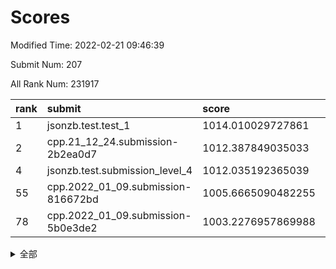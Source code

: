 # Scores

Modified Time: 2022-02-21 09:46:39

Submit Num: 207

All Rank Num: 231917

| rank |               submit               |       score        |       sigma        | pk_num |
| :--- | :--------------------------------- | :----------------- | :----------------- | :----- |
| 1    | jsonzb.test.test_1                 | 1014.010029727861  | 0.8071445643343996 | 4482   |
| 2    | cpp.21_12_24.submission-2b2ea0d7   | 1012.387849035033  | 0.801780310217478  | 4482   |
| 4    | jsonzb.test.submission_level_4     | 1012.035192365039  | 0.7976649663892157 | 4481   |
| 55   | cpp.2022_01_09.submission-816672bd | 1005.6665090482255 | 0.7212753578597297 | 4473   |
| 78   | cpp.2022_01_09.submission-5b0e3de2 | 1003.2276957869988 | 0.7101632281193581 | 4483   |


<details>
<summary>全部</summary>

| rank |                 submit                 |       score        |       sigma        | pk_num |
| :--- | :------------------------------------- | :----------------- | :----------------- | :----- |
| 1    | jsonzb.test.test_1                     | 1014.010029727861  | 0.8071445643343996 | 4482   |
| 2    | cpp.21_12_24.submission-2b2ea0d7       | 1012.387849035033  | 0.801780310217478  | 4482   |
| 3    | gobigger.level_3.submission_level_3_11 | 1012.3287706304648 | 0.7849575767665617 | 4481   |
| 4    | jsonzb.test.submission_level_4         | 1012.035192365039  | 0.7976649663892157 | 4481   |
| 5    | gobigger.level_3.submission_level_3_31 | 1011.2921082621286 | 0.7764665892681046 | 4475   |
| 6    | gobigger.level_3.submission_level_3_48 | 1011.1367518566026 | 0.7814014085248788 | 4480   |
| 7    | gobigger.level_3.submission_level_3_0  | 1011.0528295880935 | 0.7811106823707941 | 4479   |
| 8    | gobigger.level_3.submission_level_3_4  | 1011.0455383582738 | 0.7599515383688733 | 4480   |
| 9    | gobigger.level_3.submission_level_3_29 | 1010.7693802214125 | 0.803394908072278  | 4479   |
| 10   | gobigger.level_3.submission_level_3_12 | 1010.6159046990292 | 0.7579965404865725 | 4479   |
| 11   | gobigger.level_3.submission_level_3_33 | 1010.5799777083062 | 0.7787783385206903 | 4484   |
| 12   | gobigger.level_3.submission_level_3_7  | 1010.5627341551415 | 0.7616186391055587 | 4482   |
| 13   | gobigger.level_3.submission_level_3_42 | 1010.5520114586265 | 0.7780819832813842 | 4480   |
| 14   | gobigger.level_3.submission_level_3_37 | 1010.513184550075  | 0.7447609679574474 | 4485   |
| 15   | gobigger.level_3.submission_level_3_26 | 1010.4903740454353 | 0.762403153284012  | 4485   |
| 16   | gobigger.level_3.submission_level_3_40 | 1010.4680766886544 | 0.7605773883209332 | 4481   |
| 17   | gobigger.level_3.submission_level_3_38 | 1010.4639818124646 | 0.7724749889864494 | 4486   |
| 18   | gobigger.level_3.submission_level_3_46 | 1010.3537596225784 | 0.7566485401345602 | 4479   |
| 19   | gobigger.level_3.submission_level_3_44 | 1010.265456023074  | 0.7594052648509827 | 4483   |
| 20   | gobigger.level_3.submission_level_3_47 | 1010.2136758195402 | 0.772407993910411  | 4482   |
| 21   | gobigger.level_3.submission_level_3_19 | 1010.2104239265167 | 0.7699433994550536 | 4479   |
| 22   | gobigger.level_3.submission_level_3_8  | 1010.1924686140782 | 0.7494759044930837 | 4479   |
| 23   | gobigger.level_3.submission_level_3_35 | 1010.1765998463326 | 0.7689259709025021 | 4484   |
| 24   | gobigger.level_3.submission_level_3_9  | 1010.1581677226784 | 0.7433004925152524 | 4484   |
| 25   | gobigger.level_3.submission_level_3_41 | 1010.075458019343  | 0.7614959605225957 | 4481   |
| 26   | gobigger.level_3.submission_level_3_1  | 1010.0638749402013 | 0.775723917633743  | 4485   |
| 27   | gobigger.level_3.submission_level_3_14 | 1010.0155899527032 | 0.7939021707481652 | 4484   |
| 28   | gobigger.level_3.submission_level_3_24 | 1009.9917780821758 | 0.7536419432421457 | 4481   |
| 29   | gobigger.level_3.submission_level_3_16 | 1009.9477895406553 | 0.7600477390983444 | 4479   |
| 30   | gobigger.level_3.submission_level_3_2  | 1009.8419574991178 | 0.7804380719807499 | 4480   |
| 31   | gobigger.level_3.submission_level_3_39 | 1009.7710523091022 | 0.7562075567881772 | 4480   |
| 32   | gobigger.level_3.submission_level_3_3  | 1009.7340952160613 | 0.7295128372427183 | 4479   |
| 33   | gobigger.level_3.submission_level_3_5  | 1009.6367964140994 | 0.7738821529934273 | 4483   |
| 34   | gobigger.level_3.submission_level_3_20 | 1009.605425211568  | 0.7381298755002068 | 4479   |
| 35   | gobigger.level_3.submission_level_3_10 | 1009.5948598707474 | 0.7477398867668659 | 4482   |
| 36   | gobigger.level_3.submission_level_3_28 | 1009.5896096002346 | 0.7793929058366027 | 4483   |
| 37   | gobigger.level_3.submission_level_3_27 | 1009.5748342202535 | 0.7437990190490331 | 4481   |
| 38   | gobigger.level_3.submission_level_3_18 | 1009.5727755153802 | 0.7487051961797233 | 4482   |
| 39   | gobigger.level_3.submission_level_3_36 | 1009.5626619118251 | 0.7474626284866593 | 4481   |
| 40   | gobigger.level_3.submission_level_3_21 | 1009.526713812859  | 0.7583564944444698 | 4480   |
| 41   | gobigger.level_3.submission_level_3_17 | 1009.4985639228505 | 0.7770253674230632 | 4485   |
| 42   | gobigger.level_3.submission_level_3_22 | 1009.4716818243871 | 0.7490619683716639 | 4480   |
| 43   | gobigger.level_3.submission_level_3_45 | 1009.4678335581503 | 0.7472809587146774 | 4484   |
| 44   | gobigger.level_3.submission_level_3_25 | 1009.3653640761834 | 0.7297621587849038 | 4483   |
| 45   | gobigger.level_3.submission_level_3_23 | 1009.3401007112356 | 0.7566164232824202 | 4475   |
| 46   | gobigger.level_3.submission_level_3_32 | 1009.3379877817227 | 0.7559872457626265 | 4485   |
| 47   | gobigger.level_3.submission_level_3_49 | 1009.1045112177945 | 0.7595741297058938 | 4483   |
| 48   | gobigger.level_3.submission_level_3_43 | 1009.0962349921097 | 0.7687532162848699 | 4484   |
| 49   | gobigger.level_3.submission_level_3_30 | 1009.013730306591  | 0.7407610204620494 | 4480   |
| 50   | gobigger.level_3.submission_level_3_6  | 1008.981525189006  | 0.7449604347789703 | 4481   |
| 51   | gobigger.level_3.submission_level_3_34 | 1008.924935301096  | 0.7476949439289741 | 4482   |
| 52   | gobigger.level_3.submission_level_3_13 | 1008.8144783241698 | 0.749832335415564  | 4478   |
| 53   | gobigger.level_3.submission_level_3_15 | 1008.4746992409742 | 0.7521599345495793 | 4480   |
| 54   | gobigger.level_1.submission_level_1_32 | 1005.6823705667084 | 0.7258067306978498 | 4474   |
| 55   | cpp.2022_01_09.submission-816672bd     | 1005.6665090482255 | 0.7212753578597297 | 4473   |
| 56   | gobigger.level_1.submission_level_1_45 | 1004.90265618408   | 0.718460156009383  | 4478   |
| 57   | gobigger.level_1.submission_level_1_4  | 1004.8726742874035 | 0.7279779893632342 | 4483   |
| 58   | gobigger.level_1.submission_level_1_35 | 1004.7349821226912 | 0.7087041766727118 | 4479   |
| 59   | gobigger.level_1.submission_level_1_13 | 1004.1849990293124 | 0.7221715347558406 | 4480   |
| 60   | gobigger.level_1.submission_level_1_18 | 1004.084504389123  | 0.7243579330288485 | 4483   |
| 61   | gobigger.level_1.submission_level_1_26 | 1004.0808412315524 | 0.7090586099083043 | 4483   |
| 62   | gobigger.level_1.submission_level_1_6  | 1003.9961908629103 | 0.7197967230047655 | 4483   |
| 63   | gobigger.level_1.submission_level_1_10 | 1003.9370905881351 | 0.7284177879518265 | 4480   |
| 64   | gobigger.level_1.submission_level_1_44 | 1003.8767930567775 | 0.7150583806536569 | 4476   |
| 65   | gobigger.level_1.submission_level_1_3  | 1003.8581515306554 | 0.7244814929454549 | 4487   |
| 66   | gobigger.level_1.submission_level_1_47 | 1003.7820387567102 | 0.7087742872082559 | 4477   |
| 67   | gobigger.level_1.submission_level_1_17 | 1003.734964825258  | 0.7117382447670207 | 4481   |
| 68   | gobigger.level_1.submission_level_1_14 | 1003.7274823070295 | 0.7191478717228408 | 4482   |
| 69   | gobigger.level_1.submission_level_1_1  | 1003.6451771298008 | 0.72426184981326   | 4486   |
| 70   | gobigger.level_1.submission_level_1_38 | 1003.6243899184753 | 0.7245284754230892 | 4478   |
| 71   | gobigger.level_1.submission_level_1_2  | 1003.5932138131086 | 0.715571521626455  | 4486   |
| 72   | gobigger.level_1.submission_level_1_41 | 1003.5082645167087 | 0.7147166801166096 | 4481   |
| 73   | gobigger.level_1.submission_level_1_34 | 1003.4498140238583 | 0.7141374517503725 | 4480   |
| 74   | gobigger.level_1.submission_level_1_30 | 1003.4438422073622 | 0.7095594170591432 | 4474   |
| 75   | gobigger.level_1.submission_level_1_8  | 1003.4350987471726 | 0.7171565189200402 | 4480   |
| 76   | gobigger.level_1.submission_level_1_0  | 1003.398911547031  | 0.7233316932008756 | 4482   |
| 77   | gobigger.level_1.submission_level_1_36 | 1003.2827132583149 | 0.7205511832302229 | 4488   |
| 78   | cpp.2022_01_09.submission-5b0e3de2     | 1003.2276957869988 | 0.7101632281193581 | 4483   |
| 79   | gobigger.level_1.submission_level_1_23 | 1003.2022193818973 | 0.7169283241714324 | 4485   |
| 80   | gobigger.level_1.submission_level_1_40 | 1003.1875725924576 | 0.7138112167287515 | 4481   |
| 81   | gobigger.level_1.submission_level_1_28 | 1003.1857059624525 | 0.7332276306765275 | 4481   |
| 82   | gobigger.level_1.submission_level_1_46 | 1003.181647132409  | 0.7116133416282757 | 4480   |
| 83   | gobigger.level_1.submission_level_1_37 | 1003.1000138303885 | 0.7177372053777727 | 4481   |
| 84   | gobigger.level_1.submission_level_1_29 | 1003.0935496604014 | 0.7195965011792012 | 4485   |
| 85   | gobigger.level_1.submission_level_1_27 | 1003.0821513511181 | 0.7159871101191306 | 4482   |
| 86   | gobigger.level_1.submission_level_1_22 | 1003.0768636608933 | 0.7180063840135265 | 4485   |
| 87   | gobigger.level_1.submission_level_1_9  | 1003.0708977528119 | 0.7182506022854901 | 4479   |
| 88   | gobigger.level_1.submission_level_1_24 | 1003.0445987698529 | 0.7086872974103845 | 4482   |
| 89   | gobigger.level_1.submission_level_1_15 | 1003.0275914906032 | 0.7218669802668881 | 4485   |
| 90   | gobigger.level_1.submission_level_1_19 | 1003.0212269588997 | 0.703893426516954  | 4485   |
| 91   | gobigger.level_1.submission_level_1_43 | 1002.9893485936708 | 0.7084886367063465 | 4485   |
| 92   | gobigger.level_1.submission_level_1_5  | 1002.8508075446912 | 0.7128397381695962 | 4479   |
| 93   | gobigger.level_1.submission_level_1_25 | 1002.8288078202091 | 0.7177078241426073 | 4481   |
| 94   | gobigger.level_1.submission_level_1_49 | 1002.7918230968636 | 0.7086669273776188 | 4482   |
| 95   | gobigger.level_1.submission_level_1_20 | 1002.7645124171935 | 0.7136130972877507 | 4477   |
| 96   | gobigger.level_1.submission_level_1_16 | 1002.7502368586701 | 0.7190067616094941 | 4476   |
| 97   | gobigger.level_1.submission_level_1_31 | 1002.7204807167436 | 0.7174865351246322 | 4481   |
| 98   | gobigger.level_1.submission_level_1_42 | 1002.7016359892137 | 0.7084351344195062 | 4485   |
| 99   | gobigger.level_1.submission_level_1_12 | 1002.6963921919502 | 0.7123496440056379 | 4480   |
| 100  | gobigger.level_1.submission_level_1_11 | 1002.3882963917061 | 0.7229582374003987 | 4486   |
| 101  | gobigger.level_1.submission_level_1_33 | 1002.2660252508393 | 0.7131808977986274 | 4482   |
| 102  | gobigger.level_1.submission_level_1_21 | 1002.2602220623468 | 0.7110475359745123 | 4484   |
| 103  | gobigger.level_1.submission_level_1_48 | 1002.2519928642125 | 0.71092689079705   | 4476   |
| 104  | gobigger.level_1.submission_level_1_39 | 1001.5179744968278 | 0.712837175714399  | 4486   |
| 105  | gobigger.level_1.submission_level_1_7  | 1000.938796161994  | 0.7132109995580003 | 4480   |
| 106  | gobigger.random.submission_random_23   | 997.4131747057681  | 0.712605280999919  | 4475   |
| 107  | gobigger.random.submission_random_32   | 997.3251412894391  | 0.711007982690014  | 4481   |
| 108  | gobigger.random.submission_random_13   | 996.9603192051105  | 0.7013780064405235 | 4481   |
| 109  | gobigger.random.submission_random_18   | 996.8875160298796  | 0.7018631004784766 | 4485   |
| 110  | gobigger.random.submission_random_12   | 996.8326234145763  | 0.7019981073851688 | 4481   |
| 111  | gobigger.random.submission_random_30   | 996.753398597643   | 0.7088014347024131 | 4481   |
| 112  | gobigger.random.submission_random_41   | 996.5986521609988  | 0.712640854491227  | 4481   |
| 113  | gobigger.random.submission_random_19   | 996.5041323136026  | 0.706760501882254  | 4479   |
| 114  | gobigger.random.submission_random_7    | 996.4892616267242  | 0.6979813358207116 | 4485   |
| 115  | gobigger.random.submission_random_1    | 996.4596452447279  | 0.6986667776463162 | 4475   |
| 116  | gobigger.random.submission_random_47   | 996.41918975922    | 0.6947463273565694 | 4485   |
| 117  | gobigger.random.submission_random_42   | 996.3788289402419  | 0.7082462553963995 | 4482   |
| 118  | gobigger.random.submission_random_5    | 996.3632612926772  | 0.7217279588002488 | 4480   |
| 119  | gobigger.random.submission_random_27   | 996.3129472936487  | 0.7076818950056749 | 4480   |
| 120  | gobigger.random.submission_random_16   | 996.2591215559884  | 0.7222677223401677 | 4484   |
| 121  | gobigger.random.submission_random_10   | 996.2226033246757  | 0.721453637228038  | 4478   |
| 122  | gobigger.random.submission_random_25   | 996.192608840394   | 0.709847717574804  | 4483   |
| 123  | gobigger.random.submission_random_45   | 996.1614962849206  | 0.7057841468848548 | 4480   |
| 124  | gobigger.random.submission_random_35   | 996.1596264605909  | 0.7044114145453226 | 4483   |
| 125  | gobigger.random.submission_random_36   | 996.1531028026922  | 0.7077117305961956 | 4483   |
| 126  | gobigger.random.submission_random_43   | 996.1377454667576  | 0.697714658414662  | 4480   |
| 127  | gobigger.random.submission_random_46   | 996.1347811611439  | 0.7150248720178363 | 4484   |
| 128  | gobigger.random.submission_random_17   | 996.1083716117852  | 0.7068675380694169 | 4484   |
| 129  | gobigger.random.submission_random_0    | 996.0536835855095  | 0.7238945463755283 | 4481   |
| 130  | gobigger.random.submission_random_38   | 996.016099471032   | 0.7117489521748688 | 4481   |
| 131  | gobigger.random.submission_random_28   | 995.9261106351859  | 0.7147975399380517 | 4485   |
| 132  | gobigger.random.submission_random_15   | 995.886623060033   | 0.7008147572657621 | 4484   |
| 133  | gobigger.random.submission_random_24   | 995.8597085232001  | 0.7048179223582353 | 4482   |
| 134  | gobigger.random.submission_random_48   | 995.837156884895   | 0.7013197948907087 | 4482   |
| 135  | gobigger.random.submission_random_26   | 995.8186399274771  | 0.6988762424137681 | 4486   |
| 136  | gobigger.random.submission_random_11   | 995.7973559628849  | 0.7123430810530381 | 4485   |
| 137  | gobigger.random.submission_random_21   | 995.7863507822049  | 0.7150813744984622 | 4481   |
| 138  | gobigger.random.submission_random_44   | 995.7212347236115  | 0.7020706719061092 | 4484   |
| 139  | gobigger.random.submission_random_2    | 995.7207487302079  | 0.7197136694299263 | 4484   |
| 140  | gobigger.random.submission_random_9    | 995.7135280451274  | 0.7316428596596504 | 4481   |
| 141  | gobigger.random.submission_random_4    | 995.5147935156623  | 0.723355034634107  | 4481   |
| 142  | gobigger.random.submission_random_29   | 995.5127541496764  | 0.710859468287493  | 4482   |
| 143  | gobigger.random.submission_random_31   | 995.4282824192902  | 0.707299649662133  | 4484   |
| 144  | gobigger.random.submission_random_33   | 995.4173478959874  | 0.7122167101461967 | 4481   |
| 145  | gobigger.random.submission_random_39   | 995.3499374634473  | 0.7208212325140309 | 4480   |
| 146  | gobigger.random.submission_random_3    | 995.3168314297524  | 0.713735067989394  | 4479   |
| 147  | gobigger.random.submission_random_40   | 995.3127606421133  | 0.7143511408365958 | 4483   |
| 148  | gobigger.random.submission_random_14   | 995.2829846311962  | 0.7163694404163723 | 4484   |
| 149  | gobigger.random.submission_random_22   | 995.2186690986783  | 0.7162662770282725 | 4483   |
| 150  | gobigger.random.submission_random_6    | 994.9906791934409  | 0.7248596130097186 | 4476   |
| 151  | gobigger.random.submission_random_49   | 994.9730253165438  | 0.7059965949896445 | 4484   |
| 152  | gobigger.random.submission_random_20   | 994.949089651809   | 0.7242789465428596 | 4481   |
| 153  | gobigger.random.submission_random_37   | 994.6207924783658  | 0.7192616183250937 | 4476   |
| 154  | gobigger.random.submission_random_34   | 994.5832476327369  | 0.7179742367781281 | 4480   |
| 155  | gobigger.random.submission_random_8    | 994.5772018037164  | 0.7102153990450878 | 4482   |
| 156  | gobigger.level_2.submission_level_2_44 | 994.3330454758164  | 0.7310575086907405 | 4481   |
| 157  | gobigger.level_2.submission_level_2_49 | 993.8413389721383  | 0.7218450358239632 | 4479   |
| 158  | gobigger.level_2.submission_level_2_42 | 993.6035728010744  | 0.734161290904864  | 4486   |
| 159  | gobigger.level_2.submission_level_2_10 | 993.2861027547376  | 0.733918563894546  | 4476   |
| 160  | gobigger.level_2.submission_level_2_45 | 993.0992325415629  | 0.752262504858244  | 4478   |
| 161  | gobigger.level_2.submission_level_2_40 | 993.0662526967755  | 0.7341817751975326 | 4487   |
| 162  | gobigger.level_2.submission_level_2_17 | 993.0204500671789  | 0.7254593904494201 | 4487   |
| 163  | gobigger.level_2.submission_level_2_22 | 992.976436014541   | 0.7401799380300491 | 4485   |
| 164  | gobigger.level_2.submission_level_2_3  | 992.9455644827948  | 0.7372284236878369 | 4479   |
| 165  | gobigger.level_2.submission_level_2_47 | 992.9081800484142  | 0.7368634813486428 | 4481   |
| 166  | gobigger.level_2.submission_level_2_31 | 992.904900122926   | 0.7335454914715064 | 4483   |
| 167  | gobigger.level_2.submission_level_2_18 | 992.8226918674819  | 0.7221181224153668 | 4480   |
| 168  | gobigger.level_2.submission_level_2_29 | 992.7807113981563  | 0.7153485930013816 | 4481   |
| 169  | gobigger.level_2.submission_level_2_6  | 992.7523182896591  | 0.752205932474287  | 4484   |
| 170  | gobigger.level_2.submission_level_2_0  | 992.747919647073   | 0.7420785232127366 | 4483   |
| 171  | gobigger.level_2.submission_level_2_37 | 992.7466036114365  | 0.7456785405585495 | 4482   |
| 172  | gobigger.level_2.submission_level_2_30 | 992.7101617709521  | 0.7269707552277357 | 4480   |
| 173  | gobigger.level_2.submission_level_2_19 | 992.6705694710639  | 0.7490796520609226 | 4484   |
| 174  | gobigger.level_2.submission_level_2_36 | 992.6563983894484  | 0.740823589397564  | 4482   |
| 175  | gobigger.level_2.submission_level_2_1  | 992.5636394551062  | 0.7317008809769132 | 4484   |
| 176  | gobigger.level_2.submission_level_2_16 | 992.4302677370904  | 0.7312023831287793 | 4486   |
| 177  | gobigger.level_2.submission_level_2_13 | 992.4235221077191  | 0.7340477679233571 | 4480   |
| 178  | gobigger.level_2.submission_level_2_38 | 992.3087013504493  | 0.7508171920381761 | 4480   |
| 179  | gobigger.level_2.submission_level_2_26 | 992.299149353777   | 0.7422391843582955 | 4482   |
| 180  | gobigger.level_2.submission_level_2_41 | 992.1731239274638  | 0.7326969500930078 | 4476   |
| 181  | gobigger.level_2.submission_level_2_15 | 992.0405980083058  | 0.7217110046415592 | 4488   |
| 182  | gobigger.level_2.submission_level_2_2  | 991.9637338015744  | 0.7480221786448179 | 4482   |
| 183  | gobigger.level_2.submission_level_2_7  | 991.9621398955661  | 0.7460326017583164 | 4488   |
| 184  | gobigger.level_2.submission_level_2_46 | 991.8971763286625  | 0.7553501422985672 | 4480   |
| 185  | gobigger.level_2.submission_level_2_34 | 991.8459696258967  | 0.7450725342541104 | 4484   |
| 186  | gobigger.level_2.submission_level_2_5  | 991.8213641443913  | 0.7396236329378728 | 4484   |
| 187  | gobigger.level_2.submission_level_2_12 | 991.7049805463915  | 0.7390538837418963 | 4484   |
| 188  | gobigger.level_2.submission_level_2_9  | 991.658364299721   | 0.768249397007036  | 4482   |
| 189  | gobigger.level_2.submission_level_2_35 | 991.6431340088644  | 0.7413050289097934 | 4481   |
| 190  | gobigger.level_2.submission_level_2_39 | 991.6064483624857  | 0.7437031610991529 | 4481   |
| 191  | gobigger.level_2.submission_level_2_28 | 991.5581751990825  | 0.7398721466784395 | 4481   |
| 192  | gobigger.level_2.submission_level_2_11 | 991.5230317788975  | 0.749300980444847  | 4475   |
| 193  | gobigger.level_2.submission_level_2_8  | 991.5179229814605  | 0.7557408927496164 | 4487   |
| 194  | gobigger.level_2.submission_level_2_21 | 991.496142943583   | 0.7514551501509303 | 4481   |
| 195  | gobigger.level_2.submission_level_2_32 | 991.2756045322107  | 0.7658233138301873 | 4480   |
| 196  | gobigger.level_2.submission_level_2_14 | 991.1892429849007  | 0.7550673153386602 | 4475   |
| 197  | gobigger.level_2.submission_level_2_20 | 991.145440765801   | 0.7683935689912617 | 4480   |
| 198  | gobigger.level_2.submission_level_2_4  | 991.0806458336298  | 0.7530991110146391 | 4483   |
| 199  | gobigger.level_2.submission_level_2_25 | 990.9080848209044  | 0.7606613757598639 | 4476   |
| 200  | gobigger.level_2.submission_level_2_48 | 990.7142056326846  | 0.7489877185507667 | 4482   |
| 201  | gobigger.level_2.submission_level_2_23 | 990.5913569220673  | 0.7616743606732198 | 4482   |
| 202  | gobigger.level_2.submission_level_2_33 | 990.2447051985864  | 0.7472102627159534 | 4478   |
| 203  | gobigger.level_2.submission_level_2_27 | 990.1700322035805  | 0.776628529937734  | 4484   |
| 204  | gobigger.level_2.submission_level_2_43 | 990.1348789172623  | 0.759461911025802  | 4483   |
| 205  | gobigger.level_2.submission_level_2_24 | 990.1241990767119  | 0.7869464766036297 | 4481   |
| 206  | gobigger.none.submission_none_0        | 980.4849484898225  | 1.2316577250961847 | 4483   |
| 207  | gobigger.none.submission_none_1        | 977.7120727013598  | 1.3233654107566635 | 4479   |

</details>
